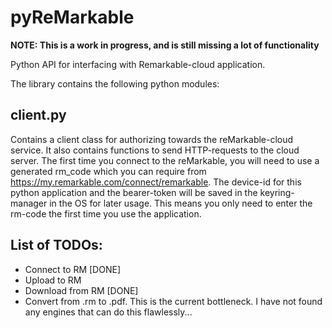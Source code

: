 # pyReMarkable 
**NOTE: This is a work in progress, and is still missing a lot of functionality**

Python API for interfacing with Remarkable-cloud application.

The library contains the following python modules:
## client.py
Contains a client class for authorizing towards the reMarkable-cloud service. It also contains functions to send HTTP-requests to the cloud server. The first time you connect to the reMarkable, you will need to use a generated rm_code which you can require from https://my.remarkable.com/connect/remarkable. The device-id for this python application and the bearer-token will be saved in the keyring-manager in the OS for later usage. This means you only need to enter the rm-code the first time you use the application.

## List of TODOs:
  - Connect to RM [DONE]
  - Upload to RM
  - Download from RM [DONE]
  - Convert from .rm to .pdf. This is the current bottleneck. I have not found any engines that can do this flawlessly...
